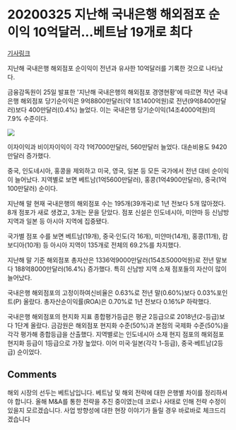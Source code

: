# 20200325 지난해 국내은행 해외점포 순이익 10억달러…베트남 19개로 최다

[기사링크](<https://www.etnews.com/20200325000215>)



지난해 국내은행 해외점포 순이익이 전년과 유사한 10억달러를 기록한 것으로 나타났다.



금융감독원이 25일 발표한 '지난해 국내은행의 해외점포 경영현황'에 따르면 작년 국내은행 해외점포 당기순이익은 9억8800만달러(약 1조1400억원)로 전년(9억8400만달러)보다 400만달러(0.4%) 늘었다. 이는 국내은행 당기순이익(14조4000억원)의 7.9% 수준이다.  



![](https://img.etnews.com/photonews/2003/1285810_20200325142512_453_0001.jpg)



  이자이익과 비이자이익이 각각 1억7000만달러, 560만달러 늘었다. 대손비용도 9420만달러 증가했다.



중국, 인도네시아, 홍콩을 제외하고 미국, 영국, 일본 등 모든 국가에서 전년 대비 순이익이 늘어났다. 지역별로 보면 베트남(1억5600만달러), 홍콩(1억4900만달러), 중국(1억100만달러) 순이다.



지난해 말 현재 국내은행의 해외점포 수는 195개(39개국)로 1년 전보다 5개 많아졌다. 8개 점포가 새로 생겼고, 3개는 문을 닫았다. 점포 신설은 인도네시아, 미얀마 등 신남방 지역과 일본 등 아시아 지역에 집중됐다.



국가별 점포 수를 보면 베트남(19개), 중국·인도(각 16개), 미얀마(14개), 홍콩(11개), 캄보디아(10개) 등 아시아 지역이 135개로 전체의 69.2%를 차지했다.



지난해 말 기준 해외점포 총자산은 1336억9000만달러(154조5000억원)로 전년 말보다 188억8000만달러(16.4%) 증가했다. 특히 신남방 지역 소재 점포들의 자산이 많이 늘어났다.



국내은행 해외점포의 고정이하여신비율은 0.63%로 전년 말(0.60%)보다 0.03%포인트(P) 올랐다. 총자산순이익률(ROA)은 0.70%로 1년 전보다 0.16%P 하락했다.



국내은행 해외점포의 현지화 지표 종합평가등급은 평균 2등급으로 2018년(2-등급)보다 1단계 올랐다. 금감원은 해외점포 현지화 수준(50%)과 본점의 국제화 수준(50%)을 각각 평가해 종합등급을 산출했다. 지역별로는 인도네시아 소재 현지 점포의 해외점포 현지화 등급이 1등급으로 가장 높았다. 이어 미국·일본(각각 1-등급), 중국·베트남(2등급) 순이었다.  



## Comments

해외 시장의 선두는 베트남입니다. 베트남 및 해외 전략에 대한 은행별 차이를 정리하셔야 합니다. 올해 M&A를 통한 전략을 추진 중이였는데 코로나 사태로 인해 전략 수정이 있을지 모르겠습니다. 사업 방향성에 대한 현장 이야기가 들릴 경우 바로바로 체크드리겠습니다